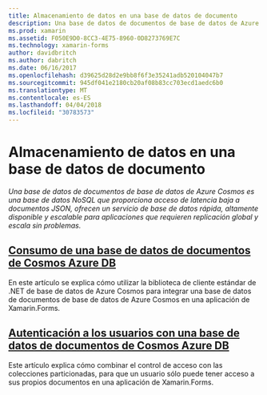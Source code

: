 ```yaml
---
title: Almacenamiento de datos en una base de datos de documento
description: Una base de datos de documentos de base de datos de Azure Cosmos es una base de datos NoSQL que proporciona acceso de latencia baja a documentos JSON, ofrecen un servicio de base de datos rápida, altamente disponible y escalable para aplicaciones que requieren replicación global y escala sin problemas.
ms.prod: xamarin
ms.assetid: F050E9D0-8CC3-4E75-8960-0D8273769E7C
ms.technology: xamarin-forms
author: davidbritch
ms.author: dabritch
ms.date: 06/16/2017
ms.openlocfilehash: d39625d28d2e9bb8f6f3e35241adb520104047b7
ms.sourcegitcommit: 945df041e2180cb20af08b83cc703ecd1aedc6b0
ms.translationtype: MT
ms.contentlocale: es-ES
ms.lasthandoff: 04/04/2018
ms.locfileid: "30783573"
---
```

# <a name="storing-data-in-a-document-database"></a>Almacenamiento de datos en una base de datos de documento

_Una base de datos de documentos de base de datos de Azure Cosmos es una base de datos NoSQL que proporciona acceso de latencia baja a documentos JSON, ofrecen un servicio de base de datos rápida, altamente disponible y escalable para aplicaciones que requieren replicación global y escala sin problemas._

## <a name="consuming-an-azure-cosmos-db-document-databaseconsumingmd"></a>[Consumo de una base de datos de documentos de Cosmos Azure DB](consuming.md)

En este artículo se explica cómo utilizar la biblioteca de cliente estándar de .NET de base de datos de Azure Cosmos para integrar una base de datos de documentos de base de datos de Azure Cosmos en una aplicación de Xamarin.Forms.

## <a name="authenticating-users-with-an-azure-cosmos-db-document-databaseauthenticationmd"></a>[Autenticación a los usuarios con una base de datos de documentos de Cosmos Azure DB](authentication.md)

Este artículo explica cómo combinar el control de acceso con las colecciones particionadas, para que un usuario sólo puede tener acceso a sus propios documentos en una aplicación de Xamarin.Forms.

